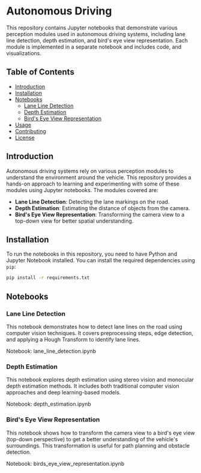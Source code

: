 # Autonomous Driving 

This repository contains Jupyter notebooks that demonstrate various perception modules used in autonomous driving systems, including lane line detection, depth estimation, and bird's eye view representation. Each module is implemented in a separate notebook and includes code, and visualizations.

## Table of Contents

- [Introduction](#introduction)
- [Installation](#installation)
- [Notebooks](#notebooks)
  - [Lane Line Detection](#lane-line-detection)
  - [Depth Estimation](#depth-estimation)
  - [Bird's Eye View Representation](#birds-eye-view-representation)
- [Usage](#usage)
- [Contributing](#contributing)
- [License](#license)

## Introduction

Autonomous driving systems rely on various perception modules to understand the environment around the vehicle. This repository provides a hands-on approach to learning and experimenting with some of these modules using Jupyter notebooks. The modules covered are:

- **Lane Line Detection**: Detecting the lane markings on the road.
- **Depth Estimation**: Estimating the distance of objects from the camera.
- **Bird's Eye View Representation**: Transforming the camera view to a top-down view for better spatial understanding.

## Installation

To run the notebooks in this repository, you need to have Python and Jupyter Notebook installed. You can install the required dependencies using `pip`:

```bash
pip install -r requirements.txt
```

## Notebooks
### Lane Line Detection
This notebook demonstrates how to detect lane lines on the road using computer vision techniques. It covers preprocessing steps, edge detection, and applying a Hough Transform to identify lane lines.

Notebook: lane_line_detection.ipynb

### Depth Estimation
This notebook explores depth estimation using stereo vision and monocular depth estimation methods. It includes both traditional computer vision approaches and deep learning-based models.

Notebook: depth_estimation.ipynb

### Bird's Eye View Representation
This notebook shows how to transform the camera view to a bird's eye view (top-down perspective) to get a better understanding of the vehicle's surroundings. This transformation is useful for path planning and obstacle detection.

Notebook: birds_eye_view_representation.ipynb


